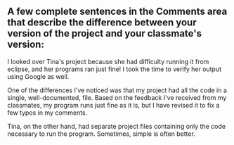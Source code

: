 ## A few complete sentences in the Comments area that describe the difference between your version of the project and your classmate's version:

I looked over Tina's project because she had difficulty running it from eclipse, and her programs ran just fine! I took the time to verify her output using Google as well.

One of the differences I've noticed was that my project had all the code in a single, well-documented, file. Based on the feedback I've received from my classmates, my program runs just fine as it is, but I have revised it to fix a few typos in my comments.

Tina, on the other hand, had separate project files containing only the code necessary to run the program. Sometimes, simple is often better.